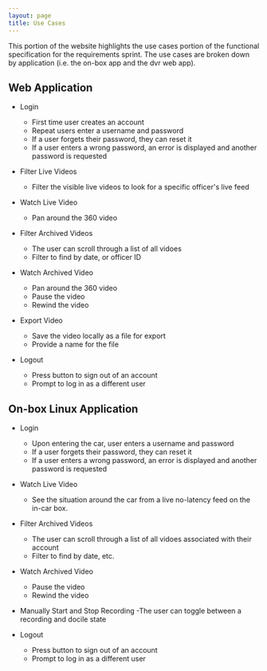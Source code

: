 ```yaml
---
layout: page
title: Use Cases
---
```


This portion of the website highlights the use cases portion of the functional specification for the requirements sprint. The use cases are broken down by application (i.e. the on-box app and the dvr web app).


## Web Application
- Login
	- First time user creates an account
	- Repeat users enter a username and password
	- If a user forgets their password, they can reset it
	- If a user enters a wrong password, an error is displayed and another password is requested

- Filter Live Videos
	- Filter the visible live videos to look for a specific officer's live feed

- Watch Live Video
	- Pan around the 360 video

- Filter Archived Videos
	- The user can scroll through a list of all vidoes
	- Filter to find by date, or officer ID

- Watch Archived Video
	- Pan around the 360 video
	- Pause the video
	- Rewind the video

- Export Video
	- Save the video locally as a file for export
	- Provide a name for the file

- Logout
	- Press button to sign out of an account
	- Prompt to log in as a different user

## On-box Linux Application
- Login
	- Upon entering the car, user enters a username and password
	- If a user forgets their password, they can reset it
	- If a user enters a wrong password, an error is displayed and another password is requested

- Watch Live Video
	- See the situation around the car from a live no-latency feed on the in-car box.

- Filter Archived Videos
	- The user can scroll through a list of all vidoes associated with their account
	- Filter to find by date, etc.

- Watch Archived Video
	- Pause the video
	- Rewind the video

- Manually Start and Stop Recording
	-The user can toggle between a recording and docile state

- Logout
	- Press button to sign out of an account
	- Prompt to log in as a different user



